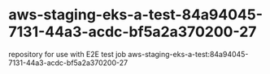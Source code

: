 # aws-staging-eks-a-test-84a94045-7131-44a3-acdc-bf5a2a370200-27
repository for use with E2E test job aws-staging-eks-a-test:84a94045-7131-44a3-acdc-bf5a2a370200-27
